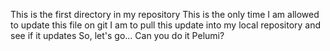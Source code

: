 This is the first directory in my repository
This is the only time I am allowed to update this file on git I am to pull this update into my local repository and see if it updates So, let's go... Can you do it Pelumi?
